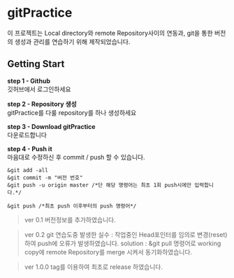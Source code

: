 # gitPractice
이 프로젝트는 Local directory와 remote Repository사이의 연동과, git을 통한 버전의 생성과 관리를 연습하기 위해 제작되었습니다.</br>

## Getting Start
**step 1 - Github**</br>
깃허브에서 로그인하세요</br>

**step 2 - Repository 생성**</br>
gitPractice를 다룰 repository를 하나 생성하세요</br>

**step 3 - Download gitPractice**</br>
다운로드합니다</br>

**step 4 - Push it**</br>
마음대로 수정하신 후 commit / push 할 수 있습니다.
</br>
```
&git add -all
&git commit -m "버전 번호"
&git push -u origin master /*단 해당 명령어는 최초 1회 push시에만 입력합니다.*/

&git push /*최초 push 이후부터의 push 명령어*/
```

> ver 0.1
버전정보를 추가하였습니다.

> ver 0.2
> git 연습도중 발생한 실수 : 작업중인 Head포인터를 임의로 변경(reset)하여 push에 오류가 발생하였습니다.
> solution : &git pull 명령어로 working copy에 remote Repository를 merge 시켜서 동기화하였습니다.

> ver 1.0.0
tag를 이용하여 최초로 release 하였습니다.
